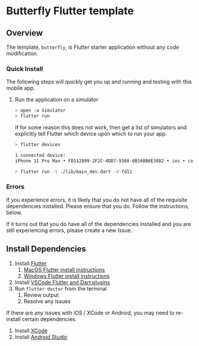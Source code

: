 # Butterfly Flutter template

## Overview

The template, `butterfly`, is Flutter starter application without any code modification.

### Quick Install

The following steps will quickly get you up and running and testing with this mobile app.

1. Run the application on a simulator

   ```bash
   > open -a Simulator
   > flutter run
   ```

   If for some reason this does not work, then get a list of simulators and explicitly tell Flutter which device upon which to run your app.

   ```bash
   > flutter devices

   1 connected device:
   iPhone 11 Pro Max • FD112899-2F2C-4DD7-930A-0B348B6E3882 • ios • com.apple.CoreSimulator.SimRuntime.iOS-13-3 (simulator)

   > flutter run -t ./lib/main_dev.dart -d fd11
   ```

### Errors

If you experience errors, it is likely that you do not have all of the requisite dependencies installed. Please ensure that you do. Follow the instructions, below.

If it turns out that you do have all of the dependencies installed and you are still experiencing errors, please create a new Issue.

## Install Dependencies

1. Install [Flutter](https://flutter.dev/docs/get-started/install)
   1. [MacOS Flutter install instructions](https://flutter.dev/docs/get-started/install/macos)
   1. [Windows Flutter install instructions](https://flutter.dev/docs/get-started/install/windows)
1. Install [VSCode Flutter and Dart plugins](https://flutter.dev/docs/get-started/editor?tab=vscode)
1. Run `flutter doctor` from the terminal
   1. Review output
   1. Resolve any issues

If there are any issues with iOS / XCode or Android, you may need to re-install certain dependencies.

1. Install [XCode](https://apps.apple.com/us/app/xcode/id497799835?mt=12)
1. Install [Android Studio](https://developer.android.com/studio/install)
